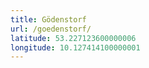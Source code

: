 ```yaml
---
title: Gödenstorf
url: /goedenstorf/
latitude: 53.227123600000006
longitude: 10.127414100000001
---
```

